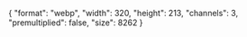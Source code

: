 {
  "format": "webp",
  "width": 320,
  "height": 213,
  "channels": 3,
  "premultiplied": false,
  "size": 8262
}